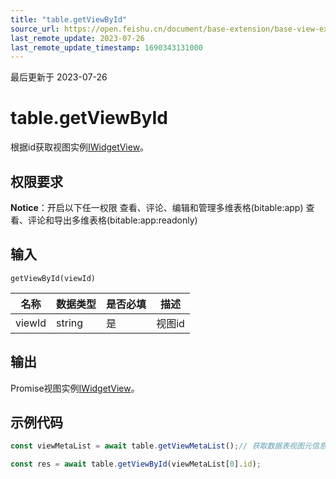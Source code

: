 ```yaml
---
title: "table.getViewById"
source_url: https://open.feishu.cn/document/base-extension/base-view-extensions/api/table/table_getviewbyid
last_remote_update: 2023-07-26
last_remote_update_timestamp: 1690343131000
---
```

最后更新于 2023-07-26

# table.getViewById
根据id获取视图实例[IWidgetView](https://open.feishu.cn/document/uAjLw4CM/uYjL24iN/base-extensions/base-view-extensions/data-type/iwidgetview)。

## 权限要求
**Notice**：开启以下任一权限
查看、评论、编辑和管理多维表格(bitable:app)
查看、评论和导出多维表格(bitable:app:readonly)

## 输入
```
getViewById(viewId)
```

名称 | 数据类型 | 是否必填 | 描述
--- | --- | --- | ---
viewId | string | 是 | 视图id

## 输出
Promise视图实例[IWidgetView](https://open.feishu.cn/document/uAjLw4CM/uYjL24iN/base-extensions/base-view-extensions/data-type/iwidgetview)。

## 示例代码

```js
const viewMetaList = await table.getViewMetaList();// 获取数据表视图元信息列表

const res = await table.getViewById(viewMetaList[0].id);
```

